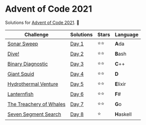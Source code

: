 # Advent of Code 2021

Solutions for [Advent of Code 2021](https://adventofcode.com/2021). 🎅

| Challenge                                                      | Solutions        | Stars | Language    |
|----------------------------------------------------------------|------------------|-------|-------------|
| [Sonar Sweep](https://adventofcode.com/2021/day/1)             | [Day 1](Day%201) | ⭐⭐    | **A**da     |
| [Dive!](https://adventofcode.com/2021/day/2)                   | [Day 2](Day%202) | ⭐⭐    | **B**ash    |
| [Binary Diagnostic](https://adventofcode.com/2021/day/3)       | [Day 3](Day%203) | ⭐⭐    | **C**++     |
| [Giant Squid](https://adventofcode.com/2021/day/4)             | [Day 4](Day%204) | ⭐⭐    | **D**       |
| [Hydrothermal Venture](https://adventofcode.com/2021/day/5)    | [Day 5](Day%205) | ⭐⭐    | **E**lixir  |
| [Lanternfish](https://adventofcode.com/2021/day/6)             | [Day 6](Day%206) | ⭐⭐    | **F**#      |
| [The Treachery of Whales](https://adventofcode.com/2021/day/7) | [Day 7](Day%207) | ⭐⭐    | **G**o      |
| [Seven Segment Search](https://adventofcode.com/2021/day/8)    | [Day 8](Day%208) | ⭐     | **H**askell |